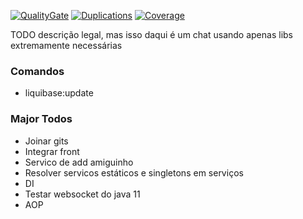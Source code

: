 [![QualityGate](https://sonarcloud.io/api/project_badges/measure?project=Dathin_chapt-backend&metric=alert_status)](https://sonarcloud.io/dashboard?id=Dathin_chapt-backend)
[![Duplications](https://sonarcloud.io/api/project_badges/measure?project=Dathin_chapt-backend&metric=duplicated_lines_density)](https://sonarcloud.io/dashboard?id=Dathin_chapt-backend)
[![Coverage](https://sonarcloud.io/api/project_badges/measure?project=Dathin_chapt-backend&metric=coverage)](https://sonarcloud.io/dashboard?id=Dathin_chapt-backend)

TODO descrição legal, mas isso daqui é um chat usando apenas libs extremamente necessárias

### Comandos
- liquibase:update

### Major Todos
- Joinar gits
- Integrar front
- Servico de add amiguinho
- Resolver servicos estáticos e singletons em serviços
- DI
- Testar websocket do java 11
- AOP

